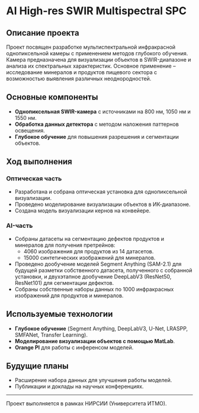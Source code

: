 # AI High-res SWIR Multispectral SPC

## Описание проекта
Проект посвящен разработке мультиспектральной инфракрасной однопиксельной камеры с применением методов глубокого обучения. Камера предназначена для визуализации объектов в SWIR-диапазоне и анализа их спектральных характеристик. Основное применение – исследование минералов и продуктов пищевого сектора с возможностью выявления различных неоднородностей.

## Основные компоненты
- **Однопиксельная SWIR-камера** с источниками на 800 нм, 1050 нм и 1550 нм.
- **Обработка данных детектора** с методом наложения паттернов освещения.
- **Глубокое обучение** для повышения разрешения и сегментации объектов.

## Ход выполнения
### Оптическая часть
- Разработана и собрана оптическая установка для однопиксельной визуализации.
- Проведено моделирование визуализации объектов в ИК-диапазоне.
- Создана модель визуализации кернов на конвейере.

### AI-часть
- Собраны датасеты на сегментацию дефектов продуктов и минералов для получения претрейнов:
  - 4060 изображения для продуктов из 14 датасетов.
  - 15000 синтетических изображений для минералов.
- Проведено дообучение моделей Segment Anything (SAM-2.1) для будущей разметки собственного датасета, полученного с собранной установки, и двухэтапное дообучение DeepLabV3 (ResNet50, ResNet101) для сегментации дефектов.
- Собраны собственные наборы данных по 1000 инфракрасных изображений для продуктов и минералов.

## Используемые технологии
- **Глубокое обучение** (Segment Anything, DeepLabV3, U-Net, LRASPP, SMFANet, Transfer Learning).
- **Моделирование визуализации объектов с помощью MatLab**.
- **Orange PI** для работы с инференсом моделей.

## Будущие планы
- Расширение набора данных для улучшения работы моделей.
- Публикации и доклады на научных конференциях.
  
---
Проект выполняется в рамках НИРСИИ  (Университета ИТМО).
